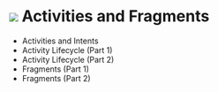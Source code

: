 # ![](https://ga-dash.s3.amazonaws.com/production/assets/logo-9f88ae6c9c3871690e33280fcf557f33.png) Activities and Fragments

- Activities and Intents
- Activity Lifecycle (Part 1)
- Activity Lifecycle (Part 2)
- Fragments (Part 1)
- Fragments (Part 2)
